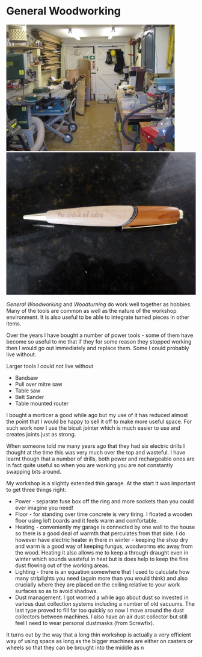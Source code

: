 # General Woodworking

![Workshop](/Images/workshoppic.JPG)
![Workshop](/Images/pen.JPG)

_General Woodworking_ and _Woodturning_ do work well together as hobbies. Many of the tools are common as well as the nature of the workshop environment. It is also useful to be able to integrate turned pieces in other items.
 
Over the years I have bought a number of power tools - some of them have become so useful to me that if they for some reason they stopped working then I would go out immediately and replace them.  Some I could probably live without.

Larger tools I could not live without

* Bandsaw
* Pull over mitre saw
* Table saw
* Belt Sander
* Table mounted router

I bought a morticer a good while ago but my use of it has reduced almost the point that I would be happy to sell it off to make more useful space. For such work now I use the bicuit jointer which is much easier to use and creates joints just as strong.

When someone told me many years ago that they had six electric drills I thought at the time this was very much over the top and wasteful.  I have learnt though that a number of drills, both power and rechargeable ones are in fact quite useful so when you are working you are not constantly swapping bits around. 
 
My workshop is a slightly extended thin garage. At the start it was important to get three things right:

* Power - separate fuse box off the ring and more sockets than you could ever imagine you need!
* Floor - for standing over time concrete is very tiring. I floated a wooden floor using loft boards and it feels warm and comfortable.
* Heating - conveniently my garage is connected by one wall to the house so there is a good deal of warmth that perculates from that side.  I do however have electric heater in there in winter - keeping the shop dry and warm is a good way of keeping fungus, woodworms etc away from the wood.  Heating it also allows me to keep a through draught even in winter which sounds wasteful in heat but is does help to keep the fine dust flowing out of the working areas.
* Lighting - there is an equation somewhere that I used to calculate how many striplights you need (again more than you would think) and also crucially where they are placed on the ceiling relative to your work surfaces so as to avoid shadows.
* Dust management. I got worried a while ago about dust so invested in various dust collection systems including a number of old vacuums. The last type proved to fill far too quickly so now I move around the dust collectors between machines. I also have an air dust collector but still feel I need to wear personal dustmasks (from Screwfix).

It turns out by the way that a long thin workshop is actually a very efficient way of using space as long as the bigger machines are either on casters or wheels so that they can be brought into the middle as n


